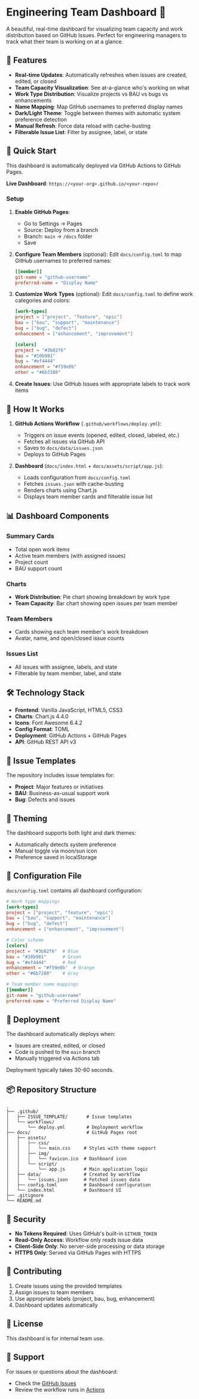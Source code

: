 # Engineering Team Dashboard 🚀

A beautiful, real-time dashboard for visualizing team capacity and work distribution based on GitHub Issues. Perfect for engineering managers to track what their team is working on at a glance.

## 🌟 Features

- **Real-time Updates**: Automatically refreshes when issues are created, edited, or closed
- **Team Capacity Visualization**: See at-a-glance who's working on what
- **Work Type Distribution**: Visualize projects vs BAU vs bugs vs enhancements
- **Name Mapping**: Map GitHub usernames to preferred display names
- **Dark/Light Theme**: Toggle between themes with automatic system preference detection
- **Manual Refresh**: Force data reload with cache-busting
- **Filterable Issue List**: Filter by assignee, label, or state

## 🚀 Quick Start

This dashboard is automatically deployed via GitHub Actions to GitHub Pages.

**Live Dashboard**: `https://<your-org>.github.io/<your-repo>/`

### Setup

1. **Enable GitHub Pages**:
   - Go to Settings → Pages
   - Source: Deploy from a branch
   - Branch: `main` → `/docs` folder
   - Save

2. **Configure Team Members** (optional):
   Edit `docs/config.toml` to map GitHub usernames to preferred names:

   ```toml
   [[member]]
   git-name = "github-username"
   preferred-name = "Display Name"
   ```

3. **Customize Work Types** (optional):
   Edit `docs/config.toml` to define work categories and colors:

   ```toml
   [work-types]
   project = ["project", "feature", "epic"]
   bau = ["bau", "support", "maintenance"]
   bug = ["bug", "defect"]
   enhancement = ["enhancement", "improvement"]

   [colors]
   project = "#3b82f6"
   bau = "#10b981"
   bug = "#ef4444"
   enhancement = "#f59e0b"
   other = "#6b7280"
   ```

4. **Create Issues**: Use GitHub Issues with appropriate labels to track work items

## 🔄 How It Works

1. **GitHub Actions Workflow** (`.github/workflows/deploy.yml`):
   - Triggers on issue events (opened, edited, closed, labeled, etc.)
   - Fetches all issues via GitHub API
   - Saves to `docs/data/issues.json`
   - Deploys to GitHub Pages

2. **Dashboard** (`docs/index.html` + `docs/assets/script/app.js`):
   - Loads configuration from `docs/config.toml`
   - Fetches `issues.json` with cache-busting
   - Renders charts using Chart.js
   - Displays team member cards and filterable issue list

## 📊 Dashboard Components

### Summary Cards

- Total open work items
- Active team members (with assigned issues)
- Project count
- BAU support count

### Charts

- **Work Distribution**: Pie chart showing breakdown by work type
- **Team Capacity**: Bar chart showing open issues per team member

### Team Members

- Cards showing each team member's work breakdown
- Avatar, name, and open/closed issue counts

### Issues List

- All issues with assignee, labels, and state
- Filterable by team member, label, and state

## 🛠️ Technology Stack

- **Frontend**: Vanilla JavaScript, HTML5, CSS3
- **Charts**: Chart.js 4.4.0
- **Icons**: Font Awesome 6.4.2
- **Config Format**: TOML
- **Deployment**: GitHub Actions + GitHub Pages
- **API**: GitHub REST API v3

## 📝 Issue Templates

The repository includes issue templates for:

- **Project**: Major features or initiatives
- **BAU**: Business-as-usual support work
- **Bug**: Defects and issues

## 🎨 Theming

The dashboard supports both light and dark themes:

- Automatically detects system preference
- Manual toggle via moon/sun icon
- Preference saved in localStorage

## 🔧 Configuration File

`docs/config.toml` contains all dashboard configuration:

```toml
# Work type mappings
[work-types]
project = ["project", "feature", "epic"]
bau = ["bau", "support", "maintenance"]
bug = ["bug", "defect"]
enhancement = ["enhancement", "improvement"]

# Color scheme
[colors]
project = "#3b82f6"  # Blue
bau = "#10b981"      # Green
bug = "#ef4444"      # Red
enhancement = "#f59e0b"  # Orange
other = "#6b7280"    # Gray

# Team member name mappings
[[member]]
git-name = "github-username"
preferred-name = "Preferred Display Name"
```

## 🚀 Deployment

The dashboard automatically deploys when:

- Issues are created, edited, or closed
- Code is pushed to the `main` branch
- Manually triggered via Actions tab

Deployment typically takes 30-60 seconds.

## 📦 Repository Structure

```text
.
├── .github/
│   ├── ISSUE_TEMPLATE/       # Issue templates
│   └── workflows/
│       └── deploy.yml        # Deployment workflow
├── docs/                     # GitHub Pages root
│   ├── assets/
│   │   ├── css/
│   │   │   └── main.css     # Styles with theme support
│   │   ├── img/
│   │   │   └── favicon.ico  # Dashboard icon
│   │   └── script/
│   │       └── app.js       # Main application logic
│   ├── data/                # Created by workflow
│   │   └── issues.json      # Fetched issues data
│   ├── config.toml          # Dashboard configuration
│   └── index.html           # Dashboard UI
├── .gitignore
└── README.md
```

## 🔐 Security

- **No Tokens Required**: Uses GitHub's built-in `GITHUB_TOKEN`
- **Read-Only Access**: Workflow only reads issue data
- **Client-Side Only**: No server-side processing or data storage
- **HTTPS Only**: Served via GitHub Pages with HTTPS

## 🤝 Contributing

1. Create issues using the provided templates
2. Assign issues to team members
3. Use appropriate labels (project, bau, bug, enhancement)
4. Dashboard updates automatically

## 📄 License

This dashboard is for internal team use.

## 🙋 Support

For issues or questions about the dashboard:

- Check the [GitHub Issues](../../issues)
- Review the workflow runs in [Actions](../../actions)
